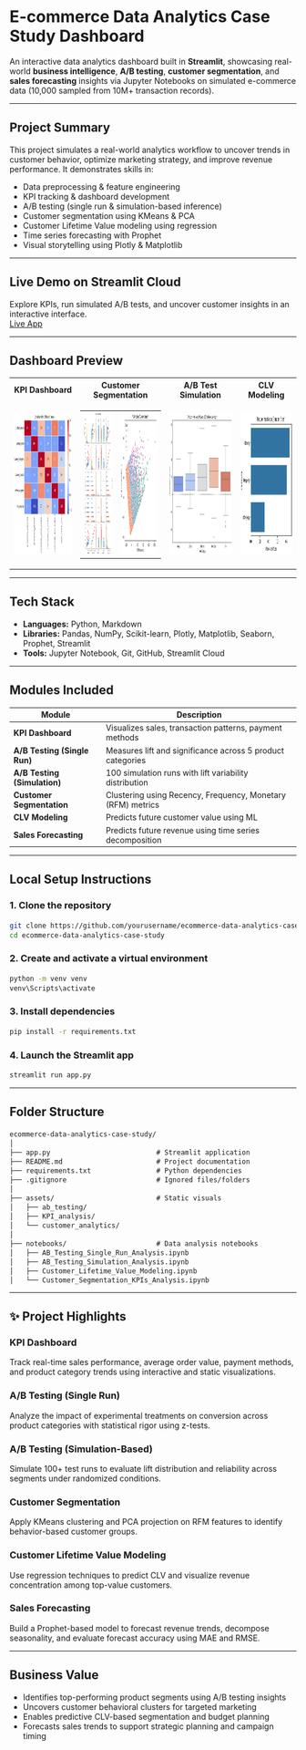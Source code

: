 # E-commerce Data Analytics Case Study Dashboard

An interactive data analytics dashboard built in **Streamlit**, showcasing real-world **business intelligence**, **A/B testing**, **customer segmentation**, and **sales forecasting** insights via Jupyter Notebooks on simulated e-commerce data (10,000 sampled from 10M+ transaction records).

---

## Project Summary

This project simulates a real-world analytics workflow to uncover trends in customer behavior, optimize marketing strategy, and improve revenue performance. It demonstrates skills in:

- Data preprocessing & feature engineering  
- KPI tracking & dashboard development  
- A/B testing (single run & simulation-based inference)  
- Customer segmentation using KMeans & PCA  
- Customer Lifetime Value modeling using regression  
- Time series forecasting with Prophet  
- Visual storytelling using Plotly & Matplotlib  

---

## Live Demo on Streamlit Cloud

Explore KPIs, run simulated A/B tests, and uncover customer insights in an interactive interface.  
[Live App](https://temp-url.com) 

---

## Dashboard Preview
<table>
  <tr>
    <th>KPI Dashboard</th>
    <th>Customer Segmentation</th>
    <th>A/B Test Simulation</th>
    <th>CLV Modeling</th>
  </tr>
  <tr>
    <td align="center">
      <img src="assets/KPI_analysis/correlation_matrix_of_numeric_features.png" height="250"/>
    </td>
    <td align="center">
      <table>
        <tr>
          <td>
            <img src="assets/customer_analytics/customer_segments_by_behavior_clusters.png" height="250"/>
          </td>
          <td>
            <img src="assets/customer_analytics/pca_projection_of_customer_segments.png" height="250"/>
          </td>
        </tr>
      </table>
    </td>
    <td align="center">
      <img src="assets/ab_testing/ab_simulation_lift_distribution.png" height="250"/>
    </td>
    <td align="center">
      <img src="assets/customer_analytics/feature_importance_plot.png" height="250"/>
    </td>
  </tr>
</table>



---

## Tech Stack

- **Languages:** Python, Markdown  
- **Libraries:** Pandas, NumPy, Scikit-learn, Plotly, Matplotlib, Seaborn, Prophet, Streamlit  
- **Tools:** Jupyter Notebook, Git, GitHub, Streamlit Cloud  

---

## Modules Included

| Module                       | Description                                                   |
|------------------------------|---------------------------------------------------------------|
| **KPI Dashboard**            | Visualizes sales, transaction patterns, payment methods       |
| **A/B Testing (Single Run)** | Measures lift and significance across 5 product categories    |
| **A/B Testing (Simulation)** | 100 simulation runs with lift variability distribution        |
| **Customer Segmentation**    | Clustering using Recency, Frequency, Monetary (RFM) metrics   |
| **CLV Modeling**             | Predicts future customer value using ML                       |
| **Sales Forecasting**        | Predicts future revenue using time series decomposition       |

---

## Local Setup Instructions

### 1. Clone the repository

```bash
git clone https://github.com/yourusername/ecommerce-data-analytics-case-study.git
cd ecommerce-data-analytics-case-study
````

### 2. Create and activate a virtual environment

```bash
python -m venv venv
venv\Scripts\activate
```

### 3. Install dependencies

```bash
pip install -r requirements.txt
```

### 4. Launch the Streamlit app

```bash
streamlit run app.py
```

---

## Folder Structure

```
ecommerce-data-analytics-case-study/
│
├── app.py                          # Streamlit application
├── README.md                       # Project documentation
├── requirements.txt                # Python dependencies
├── .gitignore                      # Ignored files/folders
│
├── assets/                         # Static visuals
│   ├── ab_testing/
│   ├── KPI_analysis/
│   └── customer_analytics/
│
├── notebooks/                      # Data analysis notebooks
│   ├── AB_Testing_Single_Run_Analysis.ipynb
│   ├── AB_Testing_Simulation_Analysis.ipynb
│   ├── Customer_Lifetime_Value_Modeling.ipynb
│   └── Customer_Segmentation_KPIs_Analysis.ipynb
```

---

## ✨ Project Highlights

### KPI Dashboard

Track real-time sales performance, average order value, payment methods, and product category trends using interactive and static visualizations.

### A/B Testing (Single Run)

Analyze the impact of experimental treatments on conversion across product categories with statistical rigor using z-tests.

### A/B Testing (Simulation-Based)

Simulate 100+ test runs to evaluate lift distribution and reliability across segments under randomized conditions.

### Customer Segmentation

Apply KMeans clustering and PCA projection on RFM features to identify behavior-based customer groups.

### Customer Lifetime Value Modeling

Use regression techniques to predict CLV and visualize revenue concentration among top-value customers.

### Sales Forecasting

Build a Prophet-based model to forecast revenue trends, decompose seasonality, and evaluate forecast accuracy using MAE and RMSE.

---

## Business Value

* Identifies top-performing product segments using A/B testing insights
* Uncovers customer behavioral clusters for targeted marketing
* Enables predictive CLV-based segmentation and budget planning
* Forecasts sales trends to support strategic planning and campaign timing
